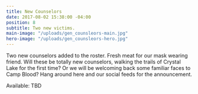 ```yaml
---
title: New Counselors
date: 2017-08-02 15:38:00 -04:00
position: 8
subtitle: Two new victims.
main-image: "/uploads/gen_counsleors-main.jpg"
hero-image: "/uploads/gen_counsleors-hero.jpg"
---
```


Two new counselors added to the roster. Fresh meat for our mask wearing friend. Will these be totally new counselors, walking the trails of Crystal Lake for the first time? Or we will be welcoming back some familiar faces to Camp Blood? Hang around here and our social feeds for the announcement. 

Available: TBD  